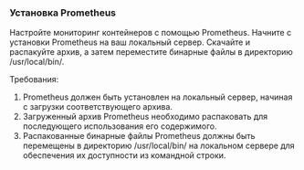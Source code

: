 
### Установка Prometheus

Настройте мониторинг контейнеров с помощью Prometheus. Начните с установки Prometheus на ваш локальный сервер. Скачайте и распакуйте архив, а затем переместите бинарные файлы в директорию /usr/local/bin/.

Требования:
1. Prometheus должен быть установлен на локальный сервер, начиная с загрузки соответствующего архива. 
2. Загруженный архив Prometheus необходимо распаковать для последующего использования его содержимого. 
3. Распакованные бинарные файлы Prometheus должны быть перемещены в директорию /usr/local/bin/ на локальном сервере для обеспечения их доступности из командной строки.